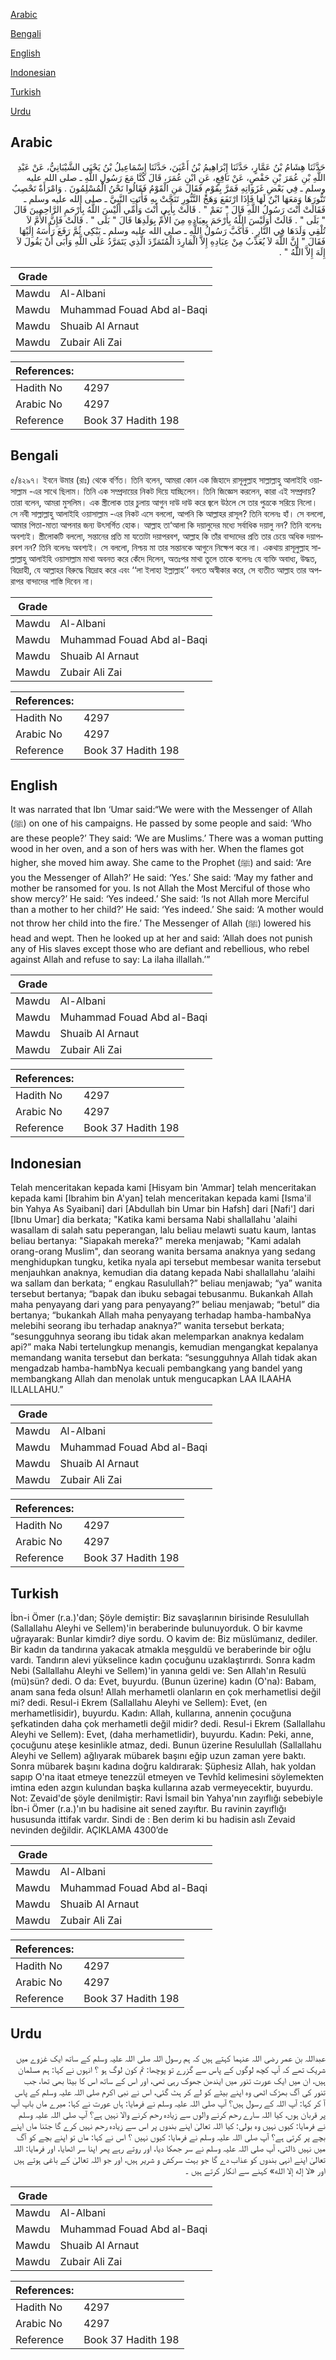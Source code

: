 [Arabic](#arabic)

[Bengali](#bengali)

[English](#english)

[Indonesian](#indonesian)

[Turkish](#turkish)

[Urdu](#urdu)

## Arabic


<div dir="rtl" lang="ar" style={{fontSize:'larger',backgroundColor:'#f8f9fa',padding:20}}>
حَدَّثَنَا هِشَامُ بْنُ عَمَّارٍ، حَدَّثَنَا إِبْرَاهِيمُ بْنُ أَعْيَنَ، حَدَّثَنَا إِسْمَاعِيلُ بْنُ يَحْيَى الشَّيْبَانِيُّ، عَنْ عَبْدِ اللَّهِ بْنِ عُمَرَ بْنِ حَفْصٍ، عَنْ نَافِعٍ، عَنِ ابْنِ عُمَرَ، قَالَ كُنَّا مَعَ رَسُولِ اللَّهِ ـ صلى الله عليه وسلم ـ فِي بَعْضِ غَزَوَاتِهِ فَمَرَّ بِقَوْمٍ فَقَالَ مَنِ الْقَوْمُ فَقَالُوا نَحْنُ الْمُسْلِمُونَ ‏.‏ وَامْرَأَةٌ تَحْصِبُ تَنُّورَهَا وَمَعَهَا ابْنٌ لَهَا فَإِذَا ارْتَفَعَ وَهَجُ التَّنُّورِ تَنَحَّتْ بِهِ فَأَتَتِ النَّبِيَّ ـ صلى الله عليه وسلم ـ فَقَالَتْ أَنْتَ رَسُولُ اللَّهِ قَالَ ‏"‏ نَعَمْ ‏"‏ ‏.‏ قَالَتْ بِأَبِي أَنْتَ وَأُمِّي أَلَيْسَ اللَّهُ بِأَرْحَمِ الرَّاحِمِينَ قَالَ ‏"‏ بَلَى ‏"‏ ‏.‏ قَالَتْ أَوَلَيْسَ اللَّهُ بِأَرْحَمَ بِعِبَادِهِ مِنَ الأُمِّ بِوَلَدِهَا قَالَ ‏"‏ بَلَى ‏"‏ ‏.‏ قَالَتْ فَإِنَّ الأُمَّ لاَ تُلْقِي وَلَدَهَا فِي النَّارِ ‏.‏ فَأَكَبَّ رَسُولُ اللَّهِ ـ صلى الله عليه وسلم ـ يَبْكِي ثُمَّ رَفَعَ رَأْسَهُ إِلَيْهَا فَقَالَ ‏"‏ إِنَّ اللَّهَ لاَ يُعَذِّبُ مِنْ عِبَادِهِ إِلاَّ الْمَارِدَ الْمُتَمَرِّدَ الَّذِي يَتَمَرَّدُ عَلَى اللَّهِ وَأَبَى أَنْ يَقُولَ لاَ إِلَهَ إِلاَّ اللَّهُ ‏"‏ ‏.‏
</div>
<div style={{backgroundColor:'#f8f9fa',padding:20, marginBottom: 10}}><table> <thead> <tr> <th>Grade</th> <th></th> </tr> </thead> <tbody> <tr><td>Mawdu</td><td>Al-Albani</td></tr><tr><td>Mawdu</td><td>Muhammad Fouad Abd al-Baqi</td></tr><tr><td>Mawdu</td><td>Shuaib Al Arnaut</td></tr><tr><td>Mawdu</td><td>Zubair Ali Zai</td></tr></tbody></table><table> <thead> <tr> <th>References:</th> <th></th> </tr> </thead> <tbody><tr><td>Hadith No</td><td>4297</td></tr><tr><td>Arabic No</td><td>4297</td></tr><tr><td>Reference</td><td>Book 37 Hadith 198</td></tr></tbody></table></div>

## Bengali


<div dir="ltr" lang="bn" style={{fontSize:'larger',backgroundColor:'#f8f9fa',padding:20}}>
৫/৪২৯৭। ইবনে উমার (রাঃ) থেকে বর্ণিত। তিনি বলেন, আমরা কোন এক জিহাদে রাসূলুল্লাহ সাল্লাল্লাহু আলাইহি ওয়াসাল্লাম -এর সাথে ছিলাম। তিনি এক সম্প্রদায়ের নিকট দিয়ে যাচ্ছিলেন। তিনি জিজ্ঞেস করলেন, কারা এই সম্প্রদায়? তারা বলেন, আমরা মুসলিম। এক স্ত্রীলোক তার চুলায় আগুন দাউ দাউ করে জ্বলে উঠলে সে তার পুত্রকে সরিয়ে নিলো। সে নবী সাল্লাল্লাহু আলাইহি ওয়াসাল্লাম -এর নিকট এসে বললো, আপনি কি আল্লাহর রাসূল? তিনি বলেনঃ হাঁ। সে বললো, আমার পিতা-মাতা আপনার জন্য উৎসর্গিত হোক। আল্লাহ তা‘আলা কি দয়ালুদের মধ্যে সর্বাধিক দয়ালু নন? তিনি বলেনঃ অবশ্যই। স্ত্রীলোকটি বললো, সন্তানের প্রতি মা যতোটা দয়াপরবশ, আল্লাহ কি তাঁর বান্দাদের প্রতি তার চেয়ে অধিক দয়াপরবশ নন? তিনি বলেনঃ অবশ্যই। সে বললো, নিশ্চয় মা তার সন্তানকে আগুনে নিক্ষেপ করে না। একথায় রাসূলুল্লাহ সাল্লাল্লাহু আলাইহি ওয়াসাল্লাম মাথা অবনত করে কেঁদে দিলেন, অতঃপর মাথা তুলে তাকে বলেনঃ যে ব্যক্তি অবাধ্য, উদ্ধত, বিদ্রোহী, যে আল্লাহর বিরুদ্ধে বিদ্রোহ করে এবং ‘‘লা ইলাহা ইল্লাল্লাহ’’ বলতে অস্বীকার করে, সে ব্যতীত আল্লাহ তার অপরাপর বান্দাদের শাস্তি দিবেন না।
</div>
<div style={{backgroundColor:'#f8f9fa',padding:20, marginBottom: 10}}><table> <thead> <tr> <th>Grade</th> <th></th> </tr> </thead> <tbody> <tr><td>Mawdu</td><td>Al-Albani</td></tr><tr><td>Mawdu</td><td>Muhammad Fouad Abd al-Baqi</td></tr><tr><td>Mawdu</td><td>Shuaib Al Arnaut</td></tr><tr><td>Mawdu</td><td>Zubair Ali Zai</td></tr></tbody></table><table> <thead> <tr> <th>References:</th> <th></th> </tr> </thead> <tbody><tr><td>Hadith No</td><td>4297</td></tr><tr><td>Arabic No</td><td>4297</td></tr><tr><td>Reference</td><td>Book 37 Hadith 198</td></tr></tbody></table></div>

## English


<div dir="ltr" lang="en" style={{fontSize:'larger',backgroundColor:'#f8f9fa',padding:20}}>
It was narrated that Ibn ‘Umar said:“We were with the Messenger of Allah (ﷺ) on one of his campaigns. He passed by some people and said: ‘Who are these people?’ They said: ‘We are Muslims.’ There was a woman putting wood in her oven, and a son of hers was with her. When the flames got higher, she moved him away. She came to the Prophet (ﷺ) and said: ‘Are you the Messenger of Allah?’ He said: ‘Yes.’ She said: ‘May my father and mother be ransomed for you. Is not Allah the Most Merciful of those who show mercy?’ He said: ‘Yes indeed.’ She said: ‘Is not Allah more Merciful than a mother to her child?’ He said: ‘Yes indeed.’ She said: ‘A mother would not throw her child into the fire.’ The Messenger of Allah (ﷺ) lowered his head and wept. Then he looked up at her and said: ‘Allah does not punish any of His slaves except those who are defiant and rebellious, who rebel against Allah and refuse to say: La ilaha illallah.’”
</div>
<div style={{backgroundColor:'#f8f9fa',padding:20, marginBottom: 10}}><table> <thead> <tr> <th>Grade</th> <th></th> </tr> </thead> <tbody> <tr><td>Mawdu</td><td>Al-Albani</td></tr><tr><td>Mawdu</td><td>Muhammad Fouad Abd al-Baqi</td></tr><tr><td>Mawdu</td><td>Shuaib Al Arnaut</td></tr><tr><td>Mawdu</td><td>Zubair Ali Zai</td></tr></tbody></table><table> <thead> <tr> <th>References:</th> <th></th> </tr> </thead> <tbody><tr><td>Hadith No</td><td>4297</td></tr><tr><td>Arabic No</td><td>4297</td></tr><tr><td>Reference</td><td>Book 37 Hadith 198</td></tr></tbody></table></div>

## Indonesian


<div dir="ltr" lang="id" style={{fontSize:'larger',backgroundColor:'#f8f9fa',padding:20}}>
Telah menceritakan kepada kami [Hisyam bin 'Ammar] telah menceritakan kepada kami [Ibrahim bin A'yan] telah menceritakan kepada kami [Isma'il bin Yahya As Syaibani] dari [Abdullah bin Umar bin Hafsh] dari [Nafi'] dari [Ibnu Umar] dia berkata; "Katika kami bersama Nabi shallallahu 'alaihi wasallam di salah satu peperangan, lalu beliau melawti suatu kaum, lantas beliau bertanya: "Siapakah mereka?" mereka menjawab; "Kami adalah orang-orang Muslim", dan seorang wanita bersama anaknya yang sedang menghidupkan tungku, ketika nyala api tersebut membesar wanita tersebut menjauhkan anaknya, kemudian dia datang kepada Nabi shallallahu ‘alaihi wa sallam dan berkata; “ engkau Rasulullah?” beliau menjawab; “ya” wanita tersebut bertanya; “bapak dan ibuku sebagai tebusanmu. Bukankah Allah maha penyayang dari yang para penyayang?” beliau menjawab; “betul” dia bertanya; “bukankah Allah maha penyayang terhadap hamba-hambaNya melebihi seorang ibu terhadap anaknya?” wanita tersebut berkata; “sesungguhnya seorang ibu tidak akan melemparkan anaknya kedalam api?” maka Nabi tertelungkup menangis, kemudian mengangkat kepalanya memandang wanita tersebut dan berkata: “sesungguhnya Allah tidak akan mengadzab hamba-hambNya kecuali pembangkang yang bandel yang membangkang Allah dan menolak untuk mengucapkan LAA ILAAHA ILLALLAHU.”
</div>
<div style={{backgroundColor:'#f8f9fa',padding:20, marginBottom: 10}}><table> <thead> <tr> <th>Grade</th> <th></th> </tr> </thead> <tbody> <tr><td>Mawdu</td><td>Al-Albani</td></tr><tr><td>Mawdu</td><td>Muhammad Fouad Abd al-Baqi</td></tr><tr><td>Mawdu</td><td>Shuaib Al Arnaut</td></tr><tr><td>Mawdu</td><td>Zubair Ali Zai</td></tr></tbody></table><table> <thead> <tr> <th>References:</th> <th></th> </tr> </thead> <tbody><tr><td>Hadith No</td><td>4297</td></tr><tr><td>Arabic No</td><td>4297</td></tr><tr><td>Reference</td><td>Book 37 Hadith 198</td></tr></tbody></table></div>

## Turkish


<div dir="ltr" lang="tr" style={{fontSize:'larger',backgroundColor:'#f8f9fa',padding:20}}>
İbn-i Ömer (r.a.)'dan; Şöyle demiştir: Biz savaşlarının birisinde Resulullah (Sallallahu Aleyhi ve Sellem)'in beraberinde bulunuyorduk. O bir kavme uğrayarak: Bunlar kimdir? diye sordu. O kavim de: Biz müslümanız, dediler. Bir kadın da tandırına yakacak atmakla meşguldü ve beraberinde bir oğlu vardı. Tandırın alevi yükselince kadın çocuğunu uzaklaştırırdı. Sonra kadm Nebi (Sallallahu Aleyhi ve Sellem)'in yanına geldi ve: Sen Allah'ın Resulü (mü)sün? dedi. O da: Evet, buyurdu. (Bunun üzerine) kadın (O'na): Babam, anam sana feda olsun! Allah merhametli olanların en çok merhametlisi değil mi? dedi. Resul-i Ekrem (Sallallahu Aleyhi ve Sellem): Evet, (en merhametlisidir), buyurdu. Kadın: Allah, kullarına, annenin çocuğuna şefkatinden daha çok merhametli değil midir? dedi. Resul-i Ekrem (Sallallahu Aleyhi ve Sellem): Evet, (daha merhametlidir), buyurdu. Kadın: Peki, anne, çocuğunu ateşe kesinlikle atmaz, dedi. Bunun üzerine Resulullah (Sallallahu Aleyhi ve Sellem) ağlıyarak mübarek başını eğip uzun zaman yere baktı. Sonra mübarek başını kadına doğru kaldırarak: Şüphesiz Allah, hak yoldan sapıp O'na itaat etmeye tenezzül etmeyen ve Tevhîd kelimesini söylemekten imtina eden azgın kulundan başka kullarına azab vermeyecektir, buyurdu. Not: Zevaid'de şöyle denilmiştir: Ravi İsmail bin Yahya'nın zayıflığı sebebiyle İbn-i Ömer (r.a.)'ın bu hadisine ait sened zayıftır. Bu ravinin zayıflığı hususunda ittifak vardır. Sindi de : Ben derim ki bu hadisin aslı Zevaid nevinden değildir. AÇIKLAMA 4300’de
</div>
<div style={{backgroundColor:'#f8f9fa',padding:20, marginBottom: 10}}><table> <thead> <tr> <th>Grade</th> <th></th> </tr> </thead> <tbody> <tr><td>Mawdu</td><td>Al-Albani</td></tr><tr><td>Mawdu</td><td>Muhammad Fouad Abd al-Baqi</td></tr><tr><td>Mawdu</td><td>Shuaib Al Arnaut</td></tr><tr><td>Mawdu</td><td>Zubair Ali Zai</td></tr></tbody></table><table> <thead> <tr> <th>References:</th> <th></th> </tr> </thead> <tbody><tr><td>Hadith No</td><td>4297</td></tr><tr><td>Arabic No</td><td>4297</td></tr><tr><td>Reference</td><td>Book 37 Hadith 198</td></tr></tbody></table></div>

## Urdu


<div dir="rtl" lang="ur" style={{fontSize:'larger',backgroundColor:'#f8f9fa',padding:20}}>
عبداللہ بن عمر رضی اللہ عنہما کہتے ہیں کہ ہم رسول اللہ صلی اللہ علیہ وسلم کے ساتھ ایک غزوے میں شریک تھے کہ آپ کچھ لوگوں کے پاس سے گزرے تو پوچھا: تم کون لوگ ہو ؟ انہوں نے کہا: ہم مسلمان ہیں، ان میں ایک عورت تنور میں ایندھن جھوک رہی تھی، اور اس کے ساتھ اس کا بیٹا بھی تھا، جب تنور کی آگ بھڑک اٹھی وہ اپنے بیٹے کو لے کر ہٹ گئی، اس نے نبی اکرم صلی اللہ علیہ وسلم کے پاس آ کر کہا: آپ اللہ کے رسول ہیں؟ آپ صلی اللہ علیہ وسلم نے فرمایا: ہاں عورت نے کہا: میرے ماں باپ آپ پر قربان ہوں، کیا اللہ سارے رحم کرنے والوں سے زیادہ رحم کرنے والا نہیں ہے؟ آپ صلی اللہ علیہ وسلم نے فرمایا: کیوں نہیں وہ بولی: کیا اللہ تعالیٰ اپنے بندوں پر اس سے زیادہ رحم نہیں کرے گا جتنا ماں اپنے بچے پر کرتی ہے؟ آپ صلی اللہ علیہ وسلم نے فرمایا: کیوں نہیں ؟ اس نے کہا: ماں تو اپنے بچے کو آگ میں نہیں ڈالتی، آپ صلی اللہ علیہ وسلم نے سر جھکا دیا، اور روتے رہے پھر اپنا سر اٹھایا، اور فرمایا: اللہ تعالیٰ اپنے انہی بندوں کو عذاب دے گا جو بہت سرکش و شریر ہیں، اور جو اللہ تعالیٰ کے باغی ہوتے ہیں اور «لا إله إلا الله» کہنے سے انکار کرتے ہیں ۔
</div>
<div style={{backgroundColor:'#f8f9fa',padding:20, marginBottom: 10}}><table> <thead> <tr> <th>Grade</th> <th></th> </tr> </thead> <tbody> <tr><td>Mawdu</td><td>Al-Albani</td></tr><tr><td>Mawdu</td><td>Muhammad Fouad Abd al-Baqi</td></tr><tr><td>Mawdu</td><td>Shuaib Al Arnaut</td></tr><tr><td>Mawdu</td><td>Zubair Ali Zai</td></tr></tbody></table><table> <thead> <tr> <th>References:</th> <th></th> </tr> </thead> <tbody><tr><td>Hadith No</td><td>4297</td></tr><tr><td>Arabic No</td><td>4297</td></tr><tr><td>Reference</td><td>Book 37 Hadith 198</td></tr></tbody></table></div>